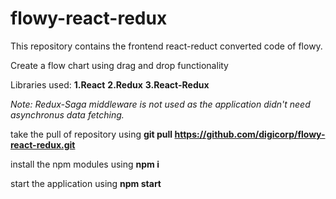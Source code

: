 # flowy-react-redux
This repository contains the frontend react-reduct converted code of flowy.

Create a flow chart using drag and drop functionality

Libraries used:
**1.React**
**2.Redux**
**3.React-Redux**

*Note: Redux-Saga middleware is not used as the application didn't need asynchronus data fetching.*

take the pull of repository using 
**git pull https://github.com/digicorp/flowy-react-redux.git**

install the npm modules using **npm i**

start the application using **npm start**
